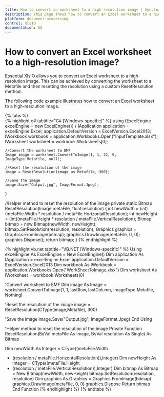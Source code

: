 ```yaml
---
title: How to convert an worksheet to a high-resolution image | Syncfusion
description: This page shows how to convert an Excel worksheet to a high-resolution image using the Syncfusion .NET Excel library (XlsIO).
platform: document-processing
control: XlsIO
documentation: UG
---
```


# How to convert an Excel worksheet to a high-resolution image?

Essential XlsIO allows you to convert an Excel worksheet to a high-resolution image. This can be achieved by converting the worksheet to a Metafile and then resetting the resolution using a custom ResetResolution method.

The following code example illustrates how to convert an Excel worksheet to a high-resolution image.

{% tabs %}  
{% highlight c# tabtitle="C# [Windows-specific]" %}
using (ExcelEngine excelEngine = new ExcelEngine())
{
    IApplication application = excelEngine.Excel;
    application.DefaultVersion = ExcelVersion.Excel2013;
    IWorkbook workbook = application.Workbooks.Open("InputTemplate.xlsx");
    IWorksheet worksheet = workbook.Worksheets[0];

    //Convert the worksheet to EMF
    Image image = worksheet.ConvertToImage(1, 1, 22, 9,
    ImageType.Metafile, null);

    //Reset the resolution of the image
    image = ResetResolution(image as Metafile, 300);

    //Save the image
    image.Save("Output.jpg", ImageFormat.Jpeg);
}

//Helper method to reset the resolution of the image
private static Bitmap ResetResolution(Image metaFile, float resolution)
{
    int newWidth = (int)(metaFile.Width * resolution / metaFile.HorizontalResolution);
    int newHeight = (int)(metaFile.Height * resolution / metaFile.VerticalResolution);
    Bitmap bitmap = new Bitmap(newWidth, newHeight);
    bitmap.SetResolution(resolution, resolution);
    Graphics graphics = Graphics.FromImage(bitmap);
    graphics.DrawImage(metaFile, 0, 0);
    graphics.Dispose();
    return bitmap;
}
{% endhighlight %}

{% highlight vb.net tabtitle="VB.NET [Windows-specific]" %}
Using excelEngine As ExcelEngine = New ExcelEngine()
  Dim application As IApplication = excelEngine.Excel
  application.DefaultVersion = ExcelVersion.Excel2013
  Dim workbook As IWorkbook = application.Workbooks.Open("WorkSheetToImage.xlsx")
  Dim worksheet As IWorksheet = workbook.Worksheets(0)

  'Convert worksheet to EMF
  Dim image As Image = worksheet.ConvertToImage(1, 1, lastRow, lastColumn, 
  ImageType.Metafile, Nothing)

  'Reset the resolution of the image
  image = ResetResolution(CType(image,Metafile), 300)
  
  'Save the image
  image.Save("Output.jpg", ImageFormat.Jpeg)
End Using

'Helper method to reset the resolution of the image
Private Function ResetResolution(ByVal metaFile As Image, 
ByVal resolution As Single) As Bitmap

   Dim newWidth As Integer = CType((metaFile.Width        
   * (resolution / metaFile.HorizontalResolution)),Integer)
   Dim newHeight As Integer = CType((metaFile.Height
   * (resolution / metaFile.VerticalResolution)),Integer)
   Dim bitmap As Bitmap = New Bitmap(newWidth, newHeight)
   bitmap.SetResolution(resolution, resolution)
   Dim graphics As Graphics = Graphics.FromImage(bitmap)
   graphics.DrawImage(metaFile, 0, 0)
   graphics.Dispose
   Return bitmap
End Function
{% endhighlight %}
{% endtabs %}